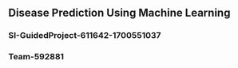 ## Disease Prediction Using Machine Learning

### SI-GuidedProject-611642-1700551037
### Team-592881
